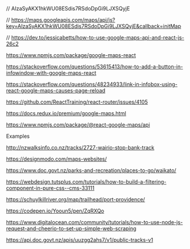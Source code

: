 
// AIzaSyAKX1hkWU08ESdis7RSdoDpGi9LJXSQyjE


// https://maps.googleapis.com/maps/api/js?key=AIzaSyAKX1hkWU08ESdis7RSdoDpGi9LJXSQyjE&callback=initMap

// https://dev.to/jessicabetts/how-to-use-google-maps-api-and-react-js-26c2


https://www.npmjs.com/package/google-maps-react

https://stackoverflow.com/questions/53615413/how-to-add-a-button-in-infowindow-with-google-maps-react

https://stackoverflow.com/questions/48234933/link-in-infobox-using-react-google-maps-causes-page-reload


https://github.com/ReactTraining/react-router/issues/4105


https://docs.redux.io/premium/google-maps.html


https://www.npmjs.com/package/@react-google-maps/api


Examples

http://nzwalksinfo.co.nz/tracks/2727-wairio-stop-bank-track

https://designmodo.com/maps-websites/

https://www.doc.govt.nz/parks-and-recreation/places-to-go/waikato/


https://webdesign.tutsplus.com/tutorials/how-to-build-a-filtering-component-in-pure-css--cms-33111

https://schuylkillriver.org/map/trailhead/port-providence/


https://codepen.io/Yooun5/pen/ZqRXQo

https://www.digitalocean.com/community/tutorials/how-to-use-node-js-request-and-cheerio-to-set-up-simple-web-scraping


https://api.doc.govt.nz/apis/uuzgg2ahs7/v1/public-tracks-v1